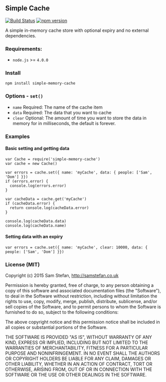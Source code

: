 Simple Cache
---
[![Build Status](https://travis-ci.org/samstefan/simple-cache.svg)](https://travis-ci.org/samstefan/simple-cache) [![npm version](https://badge.fury.io/js/simple-memory-cache.svg)](https://badge.fury.io/js/simple-memory-cache)

A simple in-memory cache store with optional expiry and no external dependencies.

### Requirements:

* `node.js` >= `4.0.0`

### Install
```
npm install simple-memory-cache
```

### Options - `set()`
* `name` Required: The name of the cache item
* `data` Required: The data that you want to cache
* `clear` Optional: The amount of time you want to store the data in memory for in milliseconds, the default is forever.

### Examples

#### Basic setting and getting data
```
var Cache = require('simple-memory-cache')
var cache = new Cache()

var errors = cache.set({ name: 'myCache', data: { people: ['Sam', 'Dom'] }})
if (errors.error) {
  console.log(errors.error)
}

var cacheData = cache.get('myCache')
if (cacheData.error) {
  return console.log(cacheData.error)
}

console.log(cacheData.data)
console.log(cacheData.name)
```

#### Setting data with an expiry
```
var errors = cache.set({ name: 'myCache', clear: 10000, data: { people: ['Sam', 'Dom'] }})
```

### License (MIT)
Copyright (c) 2015 Sam Stefan, http://samstefan.co.uk

Permission is hereby granted, free of charge, to any person obtaining a copy of this software and associated documentation files (the "Software"), to deal in the Software without restriction, including without limitation the rights to use, copy, modify, merge, publish, distribute, sublicense, and/or sell copies of the Software, and to permit persons to whom the Software is furnished to do so, subject to the following conditions:

The above copyright notice and this permission notice shall be included in all copies or substantial portions of the Software.

THE SOFTWARE IS PROVIDED "AS IS", WITHOUT WARRANTY OF ANY KIND, EXPRESS OR IMPLIED, INCLUDING BUT NOT LIMITED TO THE WARRANTIES OF MERCHANTABILITY, FITNESS FOR A PARTICULAR PURPOSE AND NONINFRINGEMENT. IN NO EVENT SHALL THE AUTHORS OR COPYRIGHT HOLDERS BE LIABLE FOR ANY CLAIM, DAMAGES OR OTHER LIABILITY, WHETHER IN AN ACTION OF CONTRACT, TORT OR OTHERWISE, ARISING FROM, OUT OF OR IN CONNECTION WITH THE SOFTWARE OR THE USE OR OTHER DEALINGS IN THE SOFTWARE.
